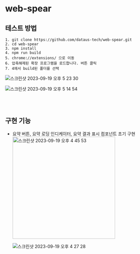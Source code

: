 # web-spear

## 테스트 방법

```
1. git clone https://github.com/dataus-tech/web-spear.git
2. cd web-spear
3. npm install
4. npm run build
5. chrome://extensions/ 으로 이동
6. 압축해제된 확장 프로그램을 로드합니다. 버튼 클릭
7. 4에서 build된 폴더를 선택
```

![스크린샷 2023-09-19 오후 5 23 30](https://github.com/dataus-tech/web-spear/assets/66675699/1c285313-98d0-451e-ad28-82316127bcf7)

![스크린샷 2023-09-19 오후 5 14 54](https://github.com/dataus-tech/web-spear/assets/66675699/942c9a73-fbc0-4c2a-b03a-0fc119b37156)

<br><br>

## 구현 기능

- 요약 버튼, 요약 로딩 인디케이터, 요약 결과 표시 컴포넌트 초기 구현
  <br>
  <img width="330" alt="스크린샷 2023-09-19 오후 4 45 53" src="https://github.com/dataus-tech/web-spear/assets/66675699/2015e8bd-d6ef-4bb7-8967-2dd27896f7ea">

  ![스크린샷 2023-09-19 오후 4 27 28](https://github.com/dataus-tech/web-spear/assets/66675699/c15cbcf3-2b63-483e-938a-2c9ed08dcd47)
